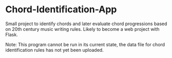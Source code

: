 # Chord-Identification-App
Small project to identify chords and later evaluate chord progressions based on 20th century music writing rules. Likely to become a web project with Flask.

Note: This program cannot be run in its current state, the data file for chord identification rules has not yet been uploaded.
